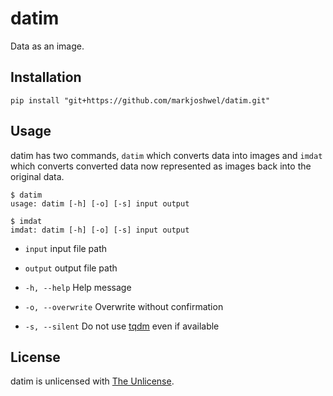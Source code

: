 # datim

Data as an image.

## Installation

```
pip install "git+https://github.com/markjoshwel/datim.git"
```

## Usage

datim has two commands, `datim` which converts data into images and `imdat`
which converts converted data now represented as images back into the original
data.

```shell
$ datim
usage: datim [-h] [-o] [-s] input output
```

```shell
$ imdat
imdat: datim [-h] [-o] [-s] input output
```

- `input`
  input file path

- `output`
  output file path

- `-h, --help`
  Help message

- `-o, --overwrite`
  Overwrite without confirmation

- `-s, --silent`
  Do not use [tqdm](https://github.com/tqdm/tqdm) even if available

## License

datim is unlicensed with [The Unlicense](https://unlicense.org).
